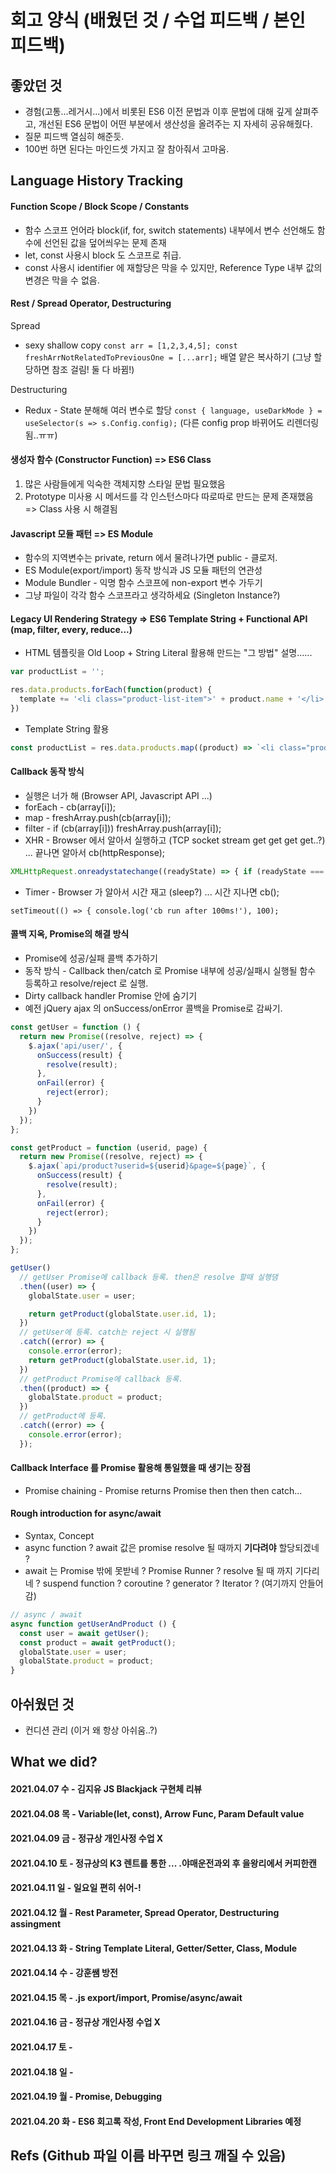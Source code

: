 # 회고 양식 (배웠던 것 / 수업 피드백 / 본인 피드백)

## 좋았던 것
- 경험(고통...레거시...)에서 비롯된 ES6 이전 문법과 이후 문법에 대해 깊게 살펴주고, 개선된 ES6 문법이 어떤 부분에서 생산성을 올려주는 지 자세히 공유해줬다.
- 질문 피드백 열심히 해준듯.
- 100번 하면 된다는 마인드셋 가지고 잘 참아줘서 고마움.

## Language History Tracking

#### Function Scope / Block Scope / Constants
- 함수 스코프 언어라 block(if, for, switch statements) 내부에서 변수 선언해도 함수에 선언된 값을 덮어씌우는 문제 존재
- let, const 사용시 block 도 스코프로 취급.
- const 사용시 identifier 에 재할당은 막을 수 있지만, Reference Type 내부 값의 변경은 막을 수 없음.

#### Rest / Spread Operator, Destructuring
Spread
- sexy shallow copy `const arr = [1,2,3,4,5]; const freshArrNotRelatedToPreviousOne = [...arr];` 배열 얕은 복사하기 (그냥 할당하면 참조 걸림! 둘 다 바뀜!)

Destructuring
- Redux - State 분해해 여러 변수로 할당 `const { language, useDarkMode } = useSelector(s => s.Config.config);` (다른 config prop 바뀌어도 리렌더링됨..ㅠㅠ)

#### 생성자 함수 (Constructor Function) => ES6 Class
1. 많은 사람들에게 익숙한 객체지향 스타일 문법 필요했음
2. Prototype 미사용 시 메서드를 각 인스턴스마다 따로따로 만드는 문제 존재했음
=> Class 사용 시 해결됨

#### Javascript 모듈 패턴 => ES Module
- 함수의 지역변수는 private, return 에서 물려나가면 public - 클로저.
- ES Module(export/import) 동작 방식과 JS 모듈 패턴의 연관성
- Module Bundler - 익명 함수 스코프에 non-export 변수 가두기
- 그냥 파일이 각각 함수 스코프라고 생각하세요 (Singleton Instance?)

#### Legacy UI Rendering Strategy => ES6 Template String + Functional API (map, filter, every, reduce...)
- HTML 템플릿을 Old Loop + String Literal 활용해 만드는 "그 방법" 설명......
```js
var productList = '';

res.data.products.forEach(function(product) {
  template += '<li class="product-list-item">' + product.name + '</li>';
})
```
- Template String 활용

```js
const productList = res.data.products.map((product) => `<li class="product-list-item>${product.name}</li>`;
```

#### Callback 동작 방식
- 실행은 너가 해 (Browser API, Javascript API ...)
- forEach - cb(array[i]);
- map - freshArray.push(cb(array[i]);
- filter - if (cb(array[i])) freshArray.push(array[i]);
- XHR - Browser 에서 알아서 실행하고 (TCP socket stream get get get get..?) ... 끝나면 알아서 cb(httpResponse); 
```js
XMLHttpRequest.onreadystatechange((readyState) => { if (readyState === 4) handleResponse() });
```
- Timer - Browser 가 알아서 시간 재고 (sleep?) ... 시간 지나면 cb();
```
setTimeout(() => { console.log('cb run after 100ms!'), 100);
```

#### 콜백 지옥, Promise의 해결 방식
- Promise에 성공/실패 콜백 추가하기
- 동작 방식 - Callback then/catch 로 Promise 내부에 성공/실패시 실행될 함수 등록하고 resolve/reject 로 실행.
- Dirty callback handler Promise 안에 숨기기
- 예전 jQuery ajax 의 onSuccess/onError 콜백을 Promise로 감싸기.
```js
const getUser = function () {
  return new Promise((resolve, reject) => {
    $.ajax('api/user/', {
      onSuccess(result) {
        resolve(result);
      },
      onFail(error) {
        reject(error);
      }
    })
  }); 
};

const getProduct = function (userid, page) {
  return new Promise((resolve, reject) => {
    $.ajax(`api/product?userid=${userid}&page=${page}`, {
      onSuccess(result) {
        resolve(result);
      },
      onFail(error) {
        reject(error);
      }
    })
  });
};

getUser()
  // getUser Promise에 callback 등록. then은 resolve 할때 실행댐
  .then((user) => {
    globalState.user = user;

    return getProduct(globalState.user.id, 1);
  })
  // getUser에 등록. catch는 reject 시 실행됨
  .catch((error) => {
    console.error(error);
    return getProduct(globalState.user.id, 1);
  })
  // getProduct Promise에 callback 등록.
  .then((product) => {
    globalState.product = product;
  })
  // getProduct에 등록.
  .catch((error) => {
    console.error(error);
  });
```

#### Callback Interface 를 Promise 활용해 통일했을 때 생기는 장점
- Promise chaining - Promise returns Promise then then then catch...

#### Rough introduction for async/await
- Syntax, Concept
- async function ? await 값은 promise resolve 될 때까지 **기다려야** 할당되겠네 ?
- await 는 Promise 밖에 못받네 ? Promise Runner ? resolve 될 때 까지 기다리네 ? suspend function ? coroutine ? generator ? Iterator ? (여기까지 안들어감)
```js
// async / await
async function getUserAndProduct () {
  const user = await getUser();
  const product = await getProduct();
  globalState.user = user;
  globalState.product = product;
}
```

## 아쉬웠던 것
- 컨디션 관리 (이거 왜 항상 아쉬움..?)

## What we did?

#### 2021.04.07 수 - 김지유 JS Blackjack 구현체 리뷰
#### 2021.04.08 목 - Variable(let, const), Arrow Func, Param Default value
#### 2021.04.09 금 - 정규상 개인사정 수업 X
#### 2021.04.10 토 - 정규상의 K3 렌트를 통한 ... .야매운전과외 후 을왕리에서 커피한캔
#### 2021.04.11 일 - 일요일 편히 쉬어-!
#### 2021.04.12 월 - Rest Parameter, Spread Operator, Destructuring assingment
#### 2021.04.13 화 - String Template Literal, Getter/Setter, Class, Module
#### 2021.04.14 수 - 강훈쌤 방전
#### 2021.04.15 목 - .js export/import, Promise/async/await
#### 2021.04.16 금 - 정규상 개인사정 수업 X
#### 2021.04.17 토 - 
#### 2021.04.18 일 - 
#### 2021.04.19 월 - Promise, Debugging
#### 2021.04.20 화 - ES6 회고록 작성, Front End Development Libraries 예정

## Refs (Github 파일 이름 바꾸면 링크 깨질 수 있음)
